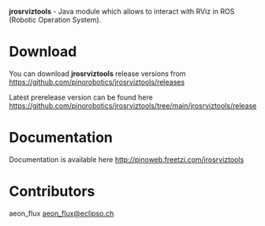 **jrosrviztools** - Java module which allows to interact with RViz in ROS (Robotic Operation System).

# Download

You can download **jrosrviztools** release versions from <https://github.com/pinorobotics/jrosrviztools/releases>

Latest prerelease version can be found here <https://github.com/pinorobotics/jrosrviztools/tree/main/jrosrviztools/release>

# Documentation

Documentation is available here <http://pinoweb.freetzi.com/jrosrviztools>

# Contributors

aeon_flux <aeon_flux@eclipso.ch>
